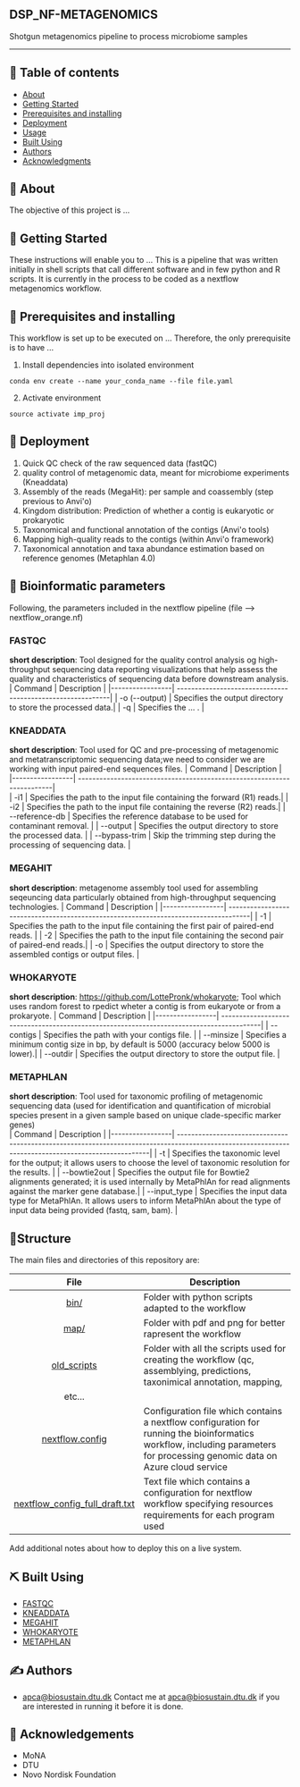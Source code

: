 ## DSP_NF-METAGENOMICS
<p align="left">
Shotgun metagenomics pipeline to process microbiome samples
</p>

---

## 📝 Table of contents

- [About](#about)
- [Getting Started](#getting_started)
- [Prerequisites and installing](#prerequisites_and_installing)
- [Deployment](#deployment)
- [Usage](#usage)
- [Built Using](#built_using)
- [Authors](#authors)
- [Acknowledgments](#acknowledgement)

## 🧐 About <a name = "about"></a>
The objective of this project is ...

## 🏁 Getting Started <a name = "getting_started"></a>
These instructions will enable you to ...
This is a pipeline that was written initially in shell scripts that call different software and in few python and R scripts.
It is currently in the process to be coded as a nextflow metagenomics workflow.

## 🔧 Prerequisites and installing <a name = "prerequisites_and_installing"></a>
This workflow is set up to be executed on ...
Therefore, the only prerequisite is to have ...

1. Install dependencies into isolated environment
```
conda env create --name your_conda_name --file file.yaml
```
2. Activate environment
```
source activate imp_proj
```

## 🚀 Deployment <a name = "deployment"></a>
1. Quick QC check of the raw sequenced data (fastQC)
2. quality control of metagenomic data, meant for microbiome experiments (Kneaddata)
3. Assembly of the reads (MegaHit): per sample and coassembly (step previous to Anvi'o)
4. Kingdom distribution: Prediction of whether a contig is eukaryotic or prokaryotic   
5. Taxonomical and functional annotation of the contigs (Anvi'o tools)
6. Mapping high-quality reads to the contigs (within Anvi'o framework)
7. Taxonomical annotation and taxa abundance estimation based on reference genomes (Metaphlan 4.0)

## 🧬 Bioinformatic parameters <a name = "deployment"></a>
Following, the parameters included in the nextflow pipeline (file --> nextflow_orange.nf)
### FASTQC
**short description**: Tool designed for the quality control analysis og high-throughput sequencing data reporting visualizations that help assess the quality and characteristics of sequencing data before downstream analysis.
| Command         | Description                                                |
|-----------------| -----------------------------------------------------------| 
| -o (--output)   | Specifies the output directory to store the processed data.|
| -q              | Specifies the ... .                                        |

### KNEADDATA
**short description**: Tool used for QC and pre-processing of metagenomic and metatranscriptomic sequencing data;we need to consider we are working with input paired-end sequences files.
| Command         | Description                                                            |                                                                                                                                                 
|-----------------| -----------------------------------------------------------------------|                                        
| -i1             | Specifies the path to the input file containing the forward (R1) reads.|
| -i2             | Specifies the path to the input file containing the reverse (R2) reads.|
| --reference-db  | Specifies the reference database to be used for contaminant removal.   |
| --output        | Specifies the output directory to store the processed data.            |
| --bypass-trim   | Skip the trimming step during the processing of sequencing data.       |

### MEGAHIT
**short description**: metagenome assembly tool used for assembling seqeuncing data particularly obtained from high-throughput sequencing technologies.
| Command         | Description                                                                         |
|-----------------| ------------------------------------------------------------------------------------|
| -1              | Specifies the path to the input file containing the first pair of paired-end reads. |
| -2              | Specifies the path to the input file containing the second pair of paired-end reads.|
| -o              | Specifies the output directory to store the assembled contigs or output files.      |

### WHOKARYOTE
**short description**: https://github.com/LottePronk/whokaryote; Tool which uses random forest to rpedict wheter a contig is from eukaryote or from a prokaryote.
| Command         | Description                                                                              |
|-----------------| -----------------------------------------------------------------------------------------|
| --contigs       | Specifies the path with your contigs file.                                               |
| --minsize       | Specifies a minimum contig size in bp, by default is 5000 (accuracy below 5000 is lower).|
| --outdir        | Specifies the output directory to store the output file.                                 |

### METAPHLAN
**short description**: Tool used for taxonomic profiling of metagenomic sequencing data (used for identification and quantification of microbial species present in a given sample based on unique clade-specific marker genes)  <br>
| Command         | Description                                                                                                                                         |
|-----------------| ----------------------------------------------------------------------------------------------------------------------------------------------------|
| -t              | Specifies the taxonomic level for the output; it allows users to choose the level of taxonomic resolution for the results.                          |
| --bowtie2out    | Specifies the output file for Bowtie2 alignments generated; it is used internally by MetaPhlAn for read alignments against the marker gene database.|
| --input_type    | Specifies the input data type for MetaPhlAn. It allows users to inform MetaPhlAn about the type of input data being provided (fastq, sam, bam).     |

## 🧩Structure <a name="structure"></a>

The main files and directories of this repository are:

|File  |Description            |
|:----:|-----------------------|
|[bin/](bin/)|Folder with python scripts adapted to the workflow|
|[map/](map/)|Folder with pdf and png for better rapresent the workflow|
|[old_scripts](old_scripts)|Folder with all the scripts used for creating the workflow (qc, assemblying, predictions, taxonimical annotation, mapping, 
etc...|
|[nextflow.config](nextflow.config)|Configuration file which contains a nextflow configuration for running the bioinformatics workflow, including parameters for processing genomic data on Azure cloud service|
|[nextflow_config_full_draft.txt](nextflow_config_full_draft.txt)|Text file which contains a configuration for nextflow workflow specifying resources requirements for each program used|

Add additional notes about how to deploy this on a live system.
## ⛏️ Built Using <a name = "built_using"></a>
- [FASTQC](https://www.bioinformatics.babraham.ac.uk/projects/fastqc/)
- [KNEADDATA](https://huttenhower.sph.harvard.edu/kneaddata/)
- [MEGAHIT](https://www.metagenomics.wiki/tools/assembly/megahit)
- [WHOKARYOTE](https://github.com/LottePronk/whokaryote)
- [METAPHLAN](https://github.com/biobakery/MetaPhlAn)

## ✍️ Authors <a name = "authors"></a>
- [apca@biosustain.dtu.dk](https://github.com/apalleja)
Contact me at apca@biosustain.dtu.dk if you are interested in running it before it is done.

## 🎉 Acknowledgements <a name = "acknowledgement"></a>
- MoNA
- DTU
- Novo Nordisk Foundation

